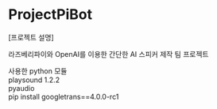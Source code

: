 # ProjectPiBot

[프로젝트 설명]

라즈베리파이와 OpenAI를 이용한 간단한 AI 스피커 제작 팀 프로젝트


사용한 python 모듈  
playsound 1.2.2  
pyaudio  
pip install googletrans==4.0.0-rc1


